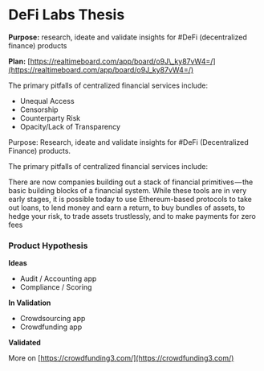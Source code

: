 # DeFi Labs Thesis

**Purpose:** research, ideate and validate insights for \#DeFi \(decentralized finance\) products

**Plan:** [https://realtimeboard.com/app/board/o9J\_ky87vW4=/](https://realtimeboard.com/app/board/o9J_ky87vW4=/)

The primary pitfalls of centralized financial services include:

* Unequal Access
* Censorship
* Counterparty Risk
* Opacity/Lack of Transparency

Purpose: Research, ideate and validate insights for \#DeFi \(Decentralized Finance\) products.

The primary pitfalls of centralized financial services include:

There are now companies building out a stack of financial primitives — the basic building blocks of a financial system. While these tools are in very early stages, it is possible today to use Ethereum-based protocols to take out loans, to lend money and earn a return, to buy bundles of assets, to hedge your risk, to trade assets trustlessly, and to make payments for zero fees

### Product Hypothesis

**Ideas**

* Audit / Accounting app
* Compliance / Scoring

**In Validation**

* Crowdsourcing app
* Crowdfunding app

**Validated**

More on [https://crowdfunding3.com/](https://crowdfunding3.com/)

